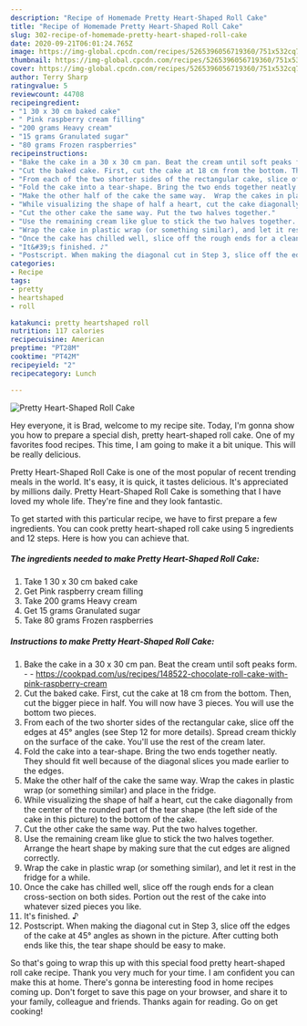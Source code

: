 ```yaml
---
description: "Recipe of Homemade Pretty Heart-Shaped Roll Cake"
title: "Recipe of Homemade Pretty Heart-Shaped Roll Cake"
slug: 302-recipe-of-homemade-pretty-heart-shaped-roll-cake
date: 2020-09-21T06:01:24.765Z
image: https://img-global.cpcdn.com/recipes/5265396056719360/751x532cq70/pretty-heart-shaped-roll-cake-recipe-main-photo.jpg
thumbnail: https://img-global.cpcdn.com/recipes/5265396056719360/751x532cq70/pretty-heart-shaped-roll-cake-recipe-main-photo.jpg
cover: https://img-global.cpcdn.com/recipes/5265396056719360/751x532cq70/pretty-heart-shaped-roll-cake-recipe-main-photo.jpg
author: Terry Sharp
ratingvalue: 5
reviewcount: 44708
recipeingredient:
- "1 30 x 30 cm baked cake"
- " Pink raspberry cream filling"
- "200 grams Heavy cream"
- "15 grams Granulated sugar"
- "80 grams Frozen raspberries"
recipeinstructions:
- "Bake the cake in a 30 x 30 cm pan. Beat the cream until soft peaks form.  https://cookpad.com/us/recipes/148522-chocolate-roll-cake-with-pink-raspberry-cream"
- "Cut the baked cake. First, cut the cake at 18 cm from the bottom. Then, cut the bigger piece in half. You will now have 3 pieces. You will use the bottom two pieces."
- "From each of the two shorter sides of the rectangular cake, slice off the edges at 45° angles (see Step 12 for more details). Spread cream thickly on the surface of the cake. You&#39;ll use the rest of the cream later."
- "Fold the cake into a tear-shape. Bring the two ends together neatly. They should fit well because of the diagonal slices you made earlier to the edges."
- "Make the other half of the cake the same way.  Wrap the cakes in plastic wrap (or something similar) and place in the fridge."
- "While visualizing the shape of half a heart, cut the cake diagonally from the center of the rounded part of the tear shape (the left side of the cake in this picture) to the bottom of the cake."
- "Cut the other cake the same way. Put the two halves together."
- "Use the remaining cream like glue to stick the two halves together. Arrange the heart shape by making sure that the cut edges are aligned correctly."
- "Wrap the cake in plastic wrap (or something similar), and let it rest in the fridge for a while."
- "Once the cake has chilled well, slice off the rough ends for a clean cross-section on both sides. Portion out the rest of the cake into whatever sized pieces you like."
- "It&#39;s finished. ♪"
- "Postscript. When making the diagonal cut in Step 3, slice off the edges of the cake at 45° angles as shown in the picture. After cutting both ends like this, the tear shape should be easy to make."
categories:
- Recipe
tags:
- pretty
- heartshaped
- roll

katakunci: pretty heartshaped roll 
nutrition: 117 calories
recipecuisine: American
preptime: "PT28M"
cooktime: "PT42M"
recipeyield: "2"
recipecategory: Lunch

---
```



![Pretty Heart-Shaped Roll Cake](https://img-global.cpcdn.com/recipes/5265396056719360/751x532cq70/pretty-heart-shaped-roll-cake-recipe-main-photo.jpg)

Hey everyone, it is Brad, welcome to my recipe site. Today, I'm gonna show you how to prepare a special dish, pretty heart-shaped roll cake. One of my favorites food recipes. This time, I am going to make it a bit unique. This will be really delicious.

Pretty Heart-Shaped Roll Cake is one of the most popular of recent trending meals in the world. It's easy, it is quick, it tastes delicious. It's appreciated by millions daily. Pretty Heart-Shaped Roll Cake is something that I have loved my whole life. They're fine and they look fantastic.




To get started with this particular recipe, we have to first prepare a few ingredients. You can cook pretty heart-shaped roll cake using 5 ingredients and 12 steps. Here is how you can achieve that.

<!--inarticleads1-->

##### The ingredients needed to make Pretty Heart-Shaped Roll Cake:

1. Take 1 30 x 30 cm baked cake
1. Get  Pink raspberry cream filling
1. Take 200 grams Heavy cream
1. Get 15 grams Granulated sugar
1. Take 80 grams Frozen raspberries




<!--inarticleads2-->

##### Instructions to make Pretty Heart-Shaped Roll Cake:

1. Bake the cake in a 30 x 30 cm pan. Beat the cream until soft peaks form. -  - https://cookpad.com/us/recipes/148522-chocolate-roll-cake-with-pink-raspberry-cream
1. Cut the baked cake. First, cut the cake at 18 cm from the bottom. Then, cut the bigger piece in half. You will now have 3 pieces. You will use the bottom two pieces.
1. From each of the two shorter sides of the rectangular cake, slice off the edges at 45° angles (see Step 12 for more details). Spread cream thickly on the surface of the cake. You&#39;ll use the rest of the cream later.
1. Fold the cake into a tear-shape. Bring the two ends together neatly. They should fit well because of the diagonal slices you made earlier to the edges.
1. Make the other half of the cake the same way.  Wrap the cakes in plastic wrap (or something similar) and place in the fridge.
1. While visualizing the shape of half a heart, cut the cake diagonally from the center of the rounded part of the tear shape (the left side of the cake in this picture) to the bottom of the cake.
1. Cut the other cake the same way. Put the two halves together.
1. Use the remaining cream like glue to stick the two halves together. Arrange the heart shape by making sure that the cut edges are aligned correctly.
1. Wrap the cake in plastic wrap (or something similar), and let it rest in the fridge for a while.
1. Once the cake has chilled well, slice off the rough ends for a clean cross-section on both sides. Portion out the rest of the cake into whatever sized pieces you like.
1. It&#39;s finished. ♪
1. Postscript. When making the diagonal cut in Step 3, slice off the edges of the cake at 45° angles as shown in the picture. After cutting both ends like this, the tear shape should be easy to make.




So that's going to wrap this up with this special food pretty heart-shaped roll cake recipe. Thank you very much for your time. I am confident you can make this at home. There's gonna be interesting food in home recipes coming up. Don't forget to save this page on your browser, and share it to your family, colleague and friends. Thanks again for reading. Go on get cooking!
